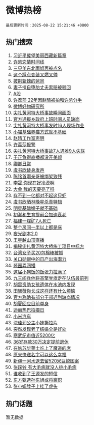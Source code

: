 # 微博热榜

`最后更新时间：2025-08-22 15:21:46 +0800`

## 热门搜索

1. [习近平冀望美丽西藏新篇章](https://m.weibo.cn/search?containerid=100103type%3D1%26t%3D10%26q%3D%23%E4%B9%A0%E8%BF%91%E5%B9%B3%E5%86%80%E6%9C%9B%E7%BE%8E%E4%B8%BD%E8%A5%BF%E8%97%8F%E6%96%B0%E7%AF%87%E7%AB%A0%23&stream_entry_id=51&isnewpage=1&extparam=seat%3D1%26c_type%3D51%26filter_type%3Drealtimehot%26stream_entry_id%3D51%26dgr%3D0%26q%3D%2523%25E4%25B9%25A0%25E8%25BF%2591%25E5%25B9%25B3%25E5%2586%2580%25E6%259C%259B%25E7%25BE%258E%25E4%25B8%25BD%25E8%25A5%25BF%25E8%2597%258F%25E6%2596%25B0%25E7%25AF%2587%25E7%25AB%25A0%2523%26pos%3D0%26cate%3D10103%26display_time%3D1755847304%26pre_seqid%3D17558473045539571381113)
1. [许凯恋情时间线](https://m.weibo.cn/search?containerid=100103type%3D1%26t%3D10%26q%3D%E8%AE%B8%E5%87%AF%E6%81%8B%E6%83%85%E6%97%B6%E9%97%B4%E7%BA%BF&stream_entry_id=31&isnewpage=1&extparam=seat%3D1%26filter_type%3Drealtimehot%26c_type%3D31%26lcate%3D5001%26cate%3D5001%26band_rank%3D1%26q%3D%25E8%25AE%25B8%25E5%2587%25AF%25E6%2581%258B%25E6%2583%2585%25E6%2597%25B6%25E9%2597%25B4%25E7%25BA%25BF%26stream_entry_id%3D31%26realpos%3D1%26pos%3D0%26flag%3D4%26dgr%3D0%26display_time%3D1755847304%26pre_seqid%3D17558473045539571381113)
1. [三只羊东北雨姐再被点名](https://m.weibo.cn/search?containerid=100103type%3D1%26t%3D10%26q%3D%23%E4%B8%89%E5%8F%AA%E7%BE%8A%E4%B8%9C%E5%8C%97%E9%9B%A8%E5%A7%90%E5%86%8D%E8%A2%AB%E7%82%B9%E5%90%8D%23&stream_entry_id=31&isnewpage=1&extparam=seat%3D1%26filter_type%3Drealtimehot%26c_type%3D31%26lcate%3D5001%26cate%3D5001%26band_rank%3D2%26q%3D%2523%25E4%25B8%2589%25E5%258F%25AA%25E7%25BE%258A%25E4%25B8%259C%25E5%258C%2597%25E9%259B%25A8%25E5%25A7%2590%25E5%2586%258D%25E8%25A2%25AB%25E7%2582%25B9%25E5%2590%258D%2523%26stream_entry_id%3D31%26realpos%3D2%26pos%3D1%26flag%3D1%26dgr%3D0%26display_time%3D1755847304%26pre_seqid%3D17558473045539571381113)
1. [这个踩点变装又燃又帅](https://m.weibo.cn/search?containerid=100103type%3D1%26t%3D10%26q%3D%23%E8%BF%99%E4%B8%AA%E8%B8%A9%E7%82%B9%E5%8F%98%E8%A3%85%E5%8F%88%E7%87%83%E5%8F%88%E5%B8%85%23&stream_entry_id=31&isnewpage=1&extparam=seat%3D1%26filter_type%3Drealtimehot%26c_type%3D31%26lcate%3D5001%26cate%3D5001%26band_rank%3D3%26q%3D%2523%25E8%25BF%2599%25E4%25B8%25AA%25E8%25B8%25A9%25E7%2582%25B9%25E5%258F%2598%25E8%25A3%2585%25E5%258F%2588%25E7%2587%2583%25E5%258F%2588%25E5%25B8%2585%2523%26stream_entry_id%3D31%26realpos%3D3%26pos%3D2%26flag%3D0%26dgr%3D0%26display_time%3D1755847304%26pre_seqid%3D17558473045539571381113)
1. [披荆斩棘的爸爸](https://m.weibo.cn/search?containerid=100103type%3D1%26t%3D10%26q%3D%23%E6%8A%AB%E8%8D%86%E6%96%A9%E6%A3%98%E7%9A%84%E7%88%B8%E7%88%B8%23&stream_entry_id=31&isnewpage=1&extparam=seat%3D1%26filter_type%3Drealtimehot%26c_type%3D31%26lcate%3D5001%26cate%3D5001%26band_rank%3D4%26topic_ad%3D1%26q%3D%2523%25E6%258A%25AB%25E8%258D%2586%25E6%2596%25A9%25E6%25A3%2598%25E7%259A%2584%25E7%2588%25B8%25E7%2588%25B8%2523%26stream_entry_id%3D31%26dgr%3D0%26adid%3D297616%26pos%3D3%26is_ad_pos%3D1%26display_time%3D1755847304%26pre_seqid%3D17558473045539571381113)
1. [妻子擅自堕胎丈夫索赔被驳回](https://m.weibo.cn/search?containerid=100103type%3D1%26t%3D10%26q%3D%23%E5%A6%BB%E5%AD%90%E6%93%85%E8%87%AA%E5%A0%95%E8%83%8E%E4%B8%88%E5%A4%AB%E7%B4%A2%E8%B5%94%E8%A2%AB%E9%A9%B3%E5%9B%9E%23&stream_entry_id=31&isnewpage=1&extparam=seat%3D1%26filter_type%3Drealtimehot%26c_type%3D31%26lcate%3D5001%26cate%3D5001%26band_rank%3D4%26q%3D%2523%25E5%25A6%25BB%25E5%25AD%2590%25E6%2593%2585%25E8%2587%25AA%25E5%25A0%2595%25E8%2583%258E%25E4%25B8%2588%25E5%25A4%25AB%25E7%25B4%25A2%25E8%25B5%2594%25E8%25A2%25AB%25E9%25A9%25B3%25E5%259B%259E%2523%26stream_entry_id%3D31%26realpos%3D4%26pos%3D4%26flag%3D1%26dgr%3D0%26display_time%3D1755847304%26pre_seqid%3D17558473045539571381113)
1. [A股](https://m.weibo.cn/search?containerid=100103type%3D1%26t%3D10%26q%3DA%E8%82%A1&stream_entry_id=31&isnewpage=1&extparam=seat%3D1%26filter_type%3Drealtimehot%26c_type%3D31%26lcate%3D5001%26cate%3D5001%26band_rank%3D5%26q%3DA%25E8%2582%25A1%26stream_entry_id%3D31%26realpos%3D5%26pos%3D5%26flag%3D0%26dgr%3D0%26display_time%3D1755847304%26pre_seqid%3D17558473045539571381113)
1. [许荔莎 22年因赵晴被拍和许凯分手](https://m.weibo.cn/search?containerid=100103type%3D1%26t%3D10%26q%3D%E8%AE%B8%E8%8D%94%E8%8E%8E+22%E5%B9%B4%E5%9B%A0%E8%B5%B5%E6%99%B4%E8%A2%AB%E6%8B%8D%E5%92%8C%E8%AE%B8%E5%87%AF%E5%88%86%E6%89%8B&stream_entry_id=31&isnewpage=1&extparam=seat%3D1%26filter_type%3Drealtimehot%26c_type%3D31%26lcate%3D5001%26cate%3D5001%26band_rank%3D6%26q%3D%25E8%25AE%25B8%25E8%258D%2594%25E8%258E%258E%252022%25E5%25B9%25B4%25E5%259B%25A0%25E8%25B5%25B5%25E6%2599%25B4%25E8%25A2%25AB%25E6%258B%258D%25E5%2592%258C%25E8%25AE%25B8%25E5%2587%25AF%25E5%2588%2586%25E6%2589%258B%26stream_entry_id%3D31%26realpos%3D6%26pos%3D6%26flag%3D4%26dgr%3D0%26display_time%3D1755847304%26pre_seqid%3D17558473045539571381113)
1. [微博好物研究所](https://m.weibo.cn/search?containerid=100103type%3D1%26t%3D10%26q%3D%23%E5%BE%AE%E5%8D%9A%E5%A5%BD%E7%89%A9%E7%A0%94%E7%A9%B6%E6%89%80%23&stream_entry_id=31&isnewpage=1&extparam=seat%3D1%26filter_type%3Drealtimehot%26c_type%3D31%26pos%3D7%26cate%3D5001%26band_rank%3D7%26q%3D%2523%25E5%25BE%25AE%25E5%258D%259A%25E5%25A5%25BD%25E7%2589%25A9%25E7%25A0%2594%25E7%25A9%25B6%25E6%2589%2580%2523%26stream_entry_id%3D31%26dgr%3D0%26adid%3D297676%26is_ad_pos%3D1%26lcate%3D5001%26display_time%3D1755847304%26pre_seqid%3D17558473045539571381113)
1. [尖扎黄河特大桥事故瞬间画面](https://m.weibo.cn/search?containerid=100103type%3D1%26t%3D10%26q%3D%23%E5%B0%96%E6%89%8E%E9%BB%84%E6%B2%B3%E7%89%B9%E5%A4%A7%E6%A1%A5%E4%BA%8B%E6%95%85%E7%9E%AC%E9%97%B4%E7%94%BB%E9%9D%A2%23&stream_entry_id=31&isnewpage=1&extparam=seat%3D1%26filter_type%3Drealtimehot%26c_type%3D31%26lcate%3D5001%26cate%3D5001%26band_rank%3D7%26q%3D%2523%25E5%25B0%2596%25E6%2589%258E%25E9%25BB%2584%25E6%25B2%25B3%25E7%2589%25B9%25E5%25A4%25A7%25E6%25A1%25A5%25E4%25BA%258B%25E6%2595%2585%25E7%259E%25AC%25E9%2597%25B4%25E7%2594%25BB%25E9%259D%25A2%2523%26stream_entry_id%3D31%26realpos%3D7%26pos%3D8%26flag%3D0%26dgr%3D0%26display_time%3D1755847304%26pre_seqid%3D17558473045539571381113)
1. [官方通报乡政府上班时间人员缺岗](https://m.weibo.cn/search?containerid=100103type%3D1%26t%3D10%26q%3D%23%E5%AE%98%E6%96%B9%E9%80%9A%E6%8A%A5%E4%B9%A1%E6%94%BF%E5%BA%9C%E4%B8%8A%E7%8F%AD%E6%97%B6%E9%97%B4%E4%BA%BA%E5%91%98%E7%BC%BA%E5%B2%97%23&stream_entry_id=31&isnewpage=1&extparam=seat%3D1%26filter_type%3Drealtimehot%26c_type%3D31%26lcate%3D5001%26cate%3D5001%26band_rank%3D8%26q%3D%2523%25E5%25AE%2598%25E6%2596%25B9%25E9%2580%259A%25E6%258A%25A5%25E4%25B9%25A1%25E6%2594%25BF%25E5%25BA%259C%25E4%25B8%258A%25E7%258F%25AD%25E6%2597%25B6%25E9%2597%25B4%25E4%25BA%25BA%25E5%2591%2598%25E7%25BC%25BA%25E5%25B2%2597%2523%26stream_entry_id%3D31%26realpos%3D8%26pos%3D9%26flag%3D1%26dgr%3D0%26display_time%3D1755847304%26pre_seqid%3D17558473045539571381113)
1. [尖扎黄河特大桥事发时16人现场作业](https://m.weibo.cn/search?containerid=100103type%3D1%26t%3D10%26q%3D%23%E5%B0%96%E6%89%8E%E9%BB%84%E6%B2%B3%E7%89%B9%E5%A4%A7%E6%A1%A5%E4%BA%8B%E5%8F%91%E6%97%B616%E4%BA%BA%E7%8E%B0%E5%9C%BA%E4%BD%9C%E4%B8%9A%23&stream_entry_id=31&isnewpage=1&extparam=seat%3D1%26filter_type%3Drealtimehot%26c_type%3D31%26lcate%3D5001%26cate%3D5001%26band_rank%3D9%26q%3D%2523%25E5%25B0%2596%25E6%2589%258E%25E9%25BB%2584%25E6%25B2%25B3%25E7%2589%25B9%25E5%25A4%25A7%25E6%25A1%25A5%25E4%25BA%258B%25E5%258F%2591%25E6%2597%25B616%25E4%25BA%25BA%25E7%258E%25B0%25E5%259C%25BA%25E4%25BD%259C%25E4%25B8%259A%2523%26stream_entry_id%3D31%26realpos%3D9%26pos%3D10%26flag%3D1%26dgr%3D0%26display_time%3D1755847304%26pre_seqid%3D17558473045539571381113)
1. [小猫基础养猫方式就不基础](https://m.weibo.cn/search?containerid=100103type%3D1%26t%3D10%26q%3D%E5%B0%8F%E7%8C%AB%E5%9F%BA%E7%A1%80%E5%85%BB%E7%8C%AB%E6%96%B9%E5%BC%8F%E5%B0%B1%E4%B8%8D%E5%9F%BA%E7%A1%80&stream_entry_id=31&isnewpage=1&extparam=seat%3D1%26filter_type%3Drealtimehot%26c_type%3D31%26lcate%3D5001%26cate%3D5001%26band_rank%3D10%26q%3D%25E5%25B0%258F%25E7%258C%25AB%25E5%259F%25BA%25E7%25A1%2580%25E5%2585%25BB%25E7%258C%25AB%25E6%2596%25B9%25E5%25BC%258F%25E5%25B0%25B1%25E4%25B8%258D%25E5%259F%25BA%25E7%25A1%2580%26stream_entry_id%3D31%26realpos%3D10%26pos%3D11%26flag%3D1%26dgr%3D0%26display_time%3D1755847304%26pre_seqid%3D17558473045539571381113)
1. [赵晴工作室声明](https://m.weibo.cn/search?containerid=100103type%3D1%26t%3D10%26q%3D%23%E8%B5%B5%E6%99%B4%E5%B7%A5%E4%BD%9C%E5%AE%A4%E5%A3%B0%E6%98%8E%23&stream_entry_id=31&isnewpage=1&extparam=seat%3D1%26filter_type%3Drealtimehot%26c_type%3D31%26lcate%3D5001%26cate%3D5001%26band_rank%3D11%26q%3D%2523%25E8%25B5%25B5%25E6%2599%25B4%25E5%25B7%25A5%25E4%25BD%259C%25E5%25AE%25A4%25E5%25A3%25B0%25E6%2598%258E%2523%26stream_entry_id%3D31%26realpos%3D11%26pos%3D12%26flag%3D1%26dgr%3D0%26display_time%3D1755847304%26pre_seqid%3D17558473045539571381113)
1. [许荔莎报警](https://m.weibo.cn/search?containerid=100103type%3D1%26t%3D10%26q%3D%E8%AE%B8%E8%8D%94%E8%8E%8E%E6%8A%A5%E8%AD%A6&stream_entry_id=31&isnewpage=1&extparam=seat%3D1%26filter_type%3Drealtimehot%26c_type%3D31%26lcate%3D5001%26cate%3D5001%26band_rank%3D12%26q%3D%25E8%25AE%25B8%25E8%258D%2594%25E8%258E%258E%25E6%258A%25A5%25E8%25AD%25A6%26stream_entry_id%3D31%26realpos%3D12%26pos%3D13%26flag%3D1%26dgr%3D0%26display_time%3D1755847304%26pre_seqid%3D17558473045539571381113)
1. [尖扎黄河特大桥事故7人遇难9人失联](https://m.weibo.cn/search?containerid=100103type%3D1%26t%3D10%26q%3D%23%E5%B0%96%E6%89%8E%E9%BB%84%E6%B2%B3%E7%89%B9%E5%A4%A7%E6%A1%A5%E4%BA%8B%E6%95%857%E4%BA%BA%E9%81%87%E9%9A%BE9%E4%BA%BA%E5%A4%B1%E8%81%94%23&stream_entry_id=31&isnewpage=1&extparam=seat%3D1%26filter_type%3Drealtimehot%26c_type%3D31%26lcate%3D5001%26cate%3D5001%26band_rank%3D13%26q%3D%2523%25E5%25B0%2596%25E6%2589%258E%25E9%25BB%2584%25E6%25B2%25B3%25E7%2589%25B9%25E5%25A4%25A7%25E6%25A1%25A5%25E4%25BA%258B%25E6%2595%25857%25E4%25BA%25BA%25E9%2581%2587%25E9%259A%25BE9%25E4%25BA%25BA%25E5%25A4%25B1%25E8%2581%2594%2523%26stream_entry_id%3D31%26realpos%3D13%26pos%3D14%26flag%3D0%26dgr%3D0%26display_time%3D1755847304%26pre_seqid%3D17558473045539571381113)
1. [于正急得直播都没开美颜](https://m.weibo.cn/search?containerid=100103type%3D1%26t%3D10%26q%3D%E4%BA%8E%E6%AD%A3%E6%80%A5%E5%BE%97%E7%9B%B4%E6%92%AD%E9%83%BD%E6%B2%A1%E5%BC%80%E7%BE%8E%E9%A2%9C&stream_entry_id=31&isnewpage=1&extparam=seat%3D1%26filter_type%3Drealtimehot%26c_type%3D31%26lcate%3D5001%26cate%3D5001%26band_rank%3D14%26q%3D%25E4%25BA%258E%25E6%25AD%25A3%25E6%2580%25A5%25E5%25BE%2597%25E7%259B%25B4%25E6%2592%25AD%25E9%2583%25BD%25E6%25B2%25A1%25E5%25BC%2580%25E7%25BE%258E%25E9%25A2%259C%26stream_entry_id%3D31%26realpos%3D14%26pos%3D15%26flag%3D1%26dgr%3D0%26display_time%3D1755847304%26pre_seqid%3D17558473045539571381113)
1. [卿卿日常](https://m.weibo.cn/search?containerid=100103type%3D1%26t%3D10%26q%3D%E5%8D%BF%E5%8D%BF%E6%97%A5%E5%B8%B8&stream_entry_id=31&isnewpage=1&extparam=seat%3D1%26filter_type%3Drealtimehot%26c_type%3D31%26lcate%3D5001%26cate%3D5001%26band_rank%3D15%26q%3D%25E5%258D%25BF%25E5%258D%25BF%25E6%2597%25A5%25E5%25B8%25B8%26stream_entry_id%3D31%26realpos%3D15%26pos%3D16%26flag%3D2%26dgr%3D0%26display_time%3D1755847304%26pre_seqid%3D17558473045539571381113)
1. [虞书欣替身发声](https://m.weibo.cn/search?containerid=100103type%3D1%26t%3D10%26q%3D%23%E8%99%9E%E4%B9%A6%E6%AC%A3%E6%9B%BF%E8%BA%AB%E5%8F%91%E5%A3%B0%23&stream_entry_id=31&isnewpage=1&extparam=seat%3D1%26filter_type%3Drealtimehot%26c_type%3D31%26lcate%3D5001%26cate%3D5001%26band_rank%3D16%26q%3D%2523%25E8%2599%259E%25E4%25B9%25A6%25E6%25AC%25A3%25E6%259B%25BF%25E8%25BA%25AB%25E5%258F%2591%25E5%25A3%25B0%2523%26stream_entry_id%3D31%26realpos%3D16%26pos%3D17%26flag%3D2%26dgr%3D0%26display_time%3D1755847304%26pre_seqid%3D17558473045539571381113)
1. [陈铭首曝亲哥被绑架致残](https://m.weibo.cn/search?containerid=100103type%3D1%26t%3D10%26q%3D%E9%99%88%E9%93%AD%E9%A6%96%E6%9B%9D%E4%BA%B2%E5%93%A5%E8%A2%AB%E7%BB%91%E6%9E%B6%E8%87%B4%E6%AE%8B&stream_entry_id=31&isnewpage=1&extparam=seat%3D1%26filter_type%3Drealtimehot%26c_type%3D31%26lcate%3D5001%26cate%3D5001%26band_rank%3D17%26q%3D%25E9%2599%2588%25E9%2593%25AD%25E9%25A6%2596%25E6%259B%259D%25E4%25BA%25B2%25E5%2593%25A5%25E8%25A2%25AB%25E7%25BB%2591%25E6%259E%25B6%25E8%2587%25B4%25E6%25AE%258B%26stream_entry_id%3D31%26realpos%3D17%26pos%3D18%26flag%3D0%26dgr%3D0%26display_time%3D1755847304%26pre_seqid%3D17558473045539571381113)
1. [李晟 你现在好冷漠啊](https://m.weibo.cn/search?containerid=100103type%3D1%26t%3D10%26q%3D%E6%9D%8E%E6%99%9F+%E4%BD%A0%E7%8E%B0%E5%9C%A8%E5%A5%BD%E5%86%B7%E6%BC%A0%E5%95%8A&stream_entry_id=31&isnewpage=1&extparam=seat%3D1%26filter_type%3Drealtimehot%26c_type%3D31%26lcate%3D5001%26cate%3D5001%26band_rank%3D18%26q%3D%25E6%259D%258E%25E6%2599%259F%2520%25E4%25BD%25A0%25E7%258E%25B0%25E5%259C%25A8%25E5%25A5%25BD%25E5%2586%25B7%25E6%25BC%25A0%25E5%2595%258A%26stream_entry_id%3D31%26realpos%3D18%26pos%3D19%26flag%3D1%26dgr%3D0%26display_time%3D1755847304%26pre_seqid%3D17558473045539571381113)
1. [大金 我的天要亮了吗](https://m.weibo.cn/search?containerid=100103type%3D1%26t%3D10%26q%3D%E5%A4%A7%E9%87%91+%E6%88%91%E7%9A%84%E5%A4%A9%E8%A6%81%E4%BA%AE%E4%BA%86%E5%90%97&stream_entry_id=31&isnewpage=1&extparam=seat%3D1%26filter_type%3Drealtimehot%26c_type%3D31%26lcate%3D5001%26cate%3D5001%26band_rank%3D19%26q%3D%25E5%25A4%25A7%25E9%2587%2591%2520%25E6%2588%2591%25E7%259A%2584%25E5%25A4%25A9%25E8%25A6%2581%25E4%25BA%25AE%25E4%25BA%2586%25E5%2590%2597%26stream_entry_id%3D31%26realpos%3D19%26pos%3D20%26flag%3D0%26dgr%3D0%26display_time%3D1755847304%26pre_seqid%3D17558473045539571381113)
1. [存不到一亿都对不起这只虾](https://m.weibo.cn/search?containerid=100103type%3D1%26t%3D10%26q%3D%E5%AD%98%E4%B8%8D%E5%88%B0%E4%B8%80%E4%BA%BF%E9%83%BD%E5%AF%B9%E4%B8%8D%E8%B5%B7%E8%BF%99%E5%8F%AA%E8%99%BE&stream_entry_id=31&isnewpage=1&extparam=seat%3D1%26filter_type%3Drealtimehot%26c_type%3D31%26lcate%3D5001%26cate%3D5001%26band_rank%3D20%26q%3D%25E5%25AD%2598%25E4%25B8%258D%25E5%2588%25B0%25E4%25B8%2580%25E4%25BA%25BF%25E9%2583%25BD%25E5%25AF%25B9%25E4%25B8%258D%25E8%25B5%25B7%25E8%25BF%2599%25E5%258F%25AA%25E8%2599%25BE%26stream_entry_id%3D31%26realpos%3D20%26pos%3D21%26flag%3D1%26dgr%3D0%26display_time%3D1755847304%26pre_seqid%3D17558473045539571381113)
1. [虞书欣晒林晚星杀青特辑](https://m.weibo.cn/search?containerid=100103type%3D1%26t%3D10%26q%3D%23%E8%99%9E%E4%B9%A6%E6%AC%A3%E6%99%92%E6%9E%97%E6%99%9A%E6%98%9F%E6%9D%80%E9%9D%92%E7%89%B9%E8%BE%91%23&stream_entry_id=31&isnewpage=1&extparam=seat%3D1%26filter_type%3Drealtimehot%26c_type%3D31%26lcate%3D5001%26cate%3D5001%26band_rank%3D21%26q%3D%2523%25E8%2599%259E%25E4%25B9%25A6%25E6%25AC%25A3%25E6%2599%2592%25E6%259E%2597%25E6%2599%259A%25E6%2598%259F%25E6%259D%2580%25E9%259D%2592%25E7%2589%25B9%25E8%25BE%2591%2523%26stream_entry_id%3D31%26realpos%3D21%26pos%3D22%26flag%3D0%26dgr%3D0%26display_time%3D1755847304%26pre_seqid%3D17558473045539571381113)
1. [明星基础嫂子就不基础](https://m.weibo.cn/search?containerid=100103type%3D1%26t%3D10%26q%3D%23%E6%98%8E%E6%98%9F%E5%9F%BA%E7%A1%80%E5%AB%82%E5%AD%90%E5%B0%B1%E4%B8%8D%E5%9F%BA%E7%A1%80%23&stream_entry_id=31&isnewpage=1&extparam=seat%3D1%26filter_type%3Drealtimehot%26c_type%3D31%26lcate%3D5001%26cate%3D5001%26band_rank%3D22%26q%3D%2523%25E6%2598%258E%25E6%2598%259F%25E5%259F%25BA%25E7%25A1%2580%25E5%25AB%2582%25E5%25AD%2590%25E5%25B0%25B1%25E4%25B8%258D%25E5%259F%25BA%25E7%25A1%2580%2523%26stream_entry_id%3D31%26realpos%3D22%26pos%3D23%26flag%3D1%26dgr%3D0%26display_time%3D1755847304%26pre_seqid%3D17558473045539571381113)
1. [初潮和生育提前会加速衰老](https://m.weibo.cn/search?containerid=100103type%3D1%26t%3D10%26q%3D%E5%88%9D%E6%BD%AE%E5%92%8C%E7%94%9F%E8%82%B2%E6%8F%90%E5%89%8D%E4%BC%9A%E5%8A%A0%E9%80%9F%E8%A1%B0%E8%80%81&stream_entry_id=31&isnewpage=1&extparam=seat%3D1%26filter_type%3Drealtimehot%26c_type%3D31%26lcate%3D5001%26cate%3D5001%26band_rank%3D23%26q%3D%25E5%2588%259D%25E6%25BD%25AE%25E5%2592%258C%25E7%2594%259F%25E8%2582%25B2%25E6%258F%2590%25E5%2589%258D%25E4%25BC%259A%25E5%258A%25A0%25E9%2580%259F%25E8%25A1%25B0%25E8%2580%2581%26stream_entry_id%3D31%26realpos%3D23%26pos%3D24%26flag%3D1%26dgr%3D0%26display_time%3D1755847304%26pre_seqid%3D17558473045539571381113)
1. [福建一煤矿7人死亡](https://m.weibo.cn/search?containerid=100103type%3D1%26t%3D10%26q%3D%23%E7%A6%8F%E5%BB%BA%E4%B8%80%E7%85%A4%E7%9F%BF7%E4%BA%BA%E6%AD%BB%E4%BA%A1%23&stream_entry_id=31&isnewpage=1&extparam=seat%3D1%26filter_type%3Drealtimehot%26c_type%3D31%26lcate%3D5001%26cate%3D5001%26band_rank%3D24%26q%3D%2523%25E7%25A6%258F%25E5%25BB%25BA%25E4%25B8%2580%25E7%2585%25A4%25E7%259F%25BF7%25E4%25BA%25BA%25E6%25AD%25BB%25E4%25BA%25A1%2523%26stream_entry_id%3D31%26realpos%3D24%26pos%3D25%26flag%3D1%26dgr%3D0%26display_time%3D1755847304%26pre_seqid%3D17558473045539571381113)
1. [整个房间一半以上都是床](https://m.weibo.cn/search?containerid=100103type%3D1%26t%3D10%26q%3D%E6%95%B4%E4%B8%AA%E6%88%BF%E9%97%B4%E4%B8%80%E5%8D%8A%E4%BB%A5%E4%B8%8A%E9%83%BD%E6%98%AF%E5%BA%8A&stream_entry_id=31&isnewpage=1&extparam=seat%3D1%26filter_type%3Drealtimehot%26c_type%3D31%26lcate%3D5001%26cate%3D5001%26band_rank%3D25%26q%3D%25E6%2595%25B4%25E4%25B8%25AA%25E6%2588%25BF%25E9%2597%25B4%25E4%25B8%2580%25E5%258D%258A%25E4%25BB%25A5%25E4%25B8%258A%25E9%2583%25BD%25E6%2598%25AF%25E5%25BA%258A%26stream_entry_id%3D31%26realpos%3D25%26pos%3D26%26flag%3D1%26dgr%3D0%26display_time%3D1755847304%26pre_seqid%3D17558473045539571381113)
1. [夜光剧本2.0](https://m.weibo.cn/search?containerid=100103type%3D1%26t%3D10%26q%3D%E5%A4%9C%E5%85%89%E5%89%A7%E6%9C%AC2.0&stream_entry_id=31&isnewpage=1&extparam=seat%3D1%26filter_type%3Drealtimehot%26c_type%3D31%26lcate%3D5001%26cate%3D5001%26band_rank%3D26%26q%3D%25E5%25A4%259C%25E5%2585%2589%25E5%2589%25A7%25E6%259C%25AC2.0%26stream_entry_id%3D31%26realpos%3D26%26pos%3D27%26flag%3D0%26dgr%3D0%26display_time%3D1755847304%26pre_seqid%3D17558473045539571381113)
1. [王星越山顶直播](https://m.weibo.cn/search?containerid=100103type%3D1%26t%3D10%26q%3D%E7%8E%8B%E6%98%9F%E8%B6%8A%E5%B1%B1%E9%A1%B6%E7%9B%B4%E6%92%AD&stream_entry_id=31&isnewpage=1&extparam=seat%3D1%26filter_type%3Drealtimehot%26c_type%3D31%26lcate%3D5001%26cate%3D5001%26band_rank%3D27%26q%3D%25E7%258E%258B%25E6%2598%259F%25E8%25B6%258A%25E5%25B1%25B1%25E9%25A1%25B6%25E7%259B%25B4%25E6%2592%25AD%26stream_entry_id%3D31%26realpos%3D27%26pos%3D28%26flag%3D1%26dgr%3D0%26display_time%3D1755847304%26pre_seqid%3D17558473045539571381113)
1. [揭秘尖扎黄河特大桥施工项目中标方](https://m.weibo.cn/search?containerid=100103type%3D1%26t%3D10%26q%3D%23%E6%8F%AD%E7%A7%98%E5%B0%96%E6%89%8E%E9%BB%84%E6%B2%B3%E7%89%B9%E5%A4%A7%E6%A1%A5%E6%96%BD%E5%B7%A5%E9%A1%B9%E7%9B%AE%E4%B8%AD%E6%A0%87%E6%96%B9%23&stream_entry_id=31&isnewpage=1&extparam=seat%3D1%26filter_type%3Drealtimehot%26c_type%3D31%26lcate%3D5001%26cate%3D5001%26band_rank%3D28%26q%3D%2523%25E6%258F%25AD%25E7%25A7%2598%25E5%25B0%2596%25E6%2589%258E%25E9%25BB%2584%25E6%25B2%25B3%25E7%2589%25B9%25E5%25A4%25A7%25E6%25A1%25A5%25E6%2596%25BD%25E5%25B7%25A5%25E9%25A1%25B9%25E7%259B%25AE%25E4%25B8%25AD%25E6%25A0%2587%25E6%2596%25B9%2523%26stream_entry_id%3D31%26realpos%3D28%26pos%3D29%26flag%3D0%26dgr%3D0%26display_time%3D1755847304%26pre_seqid%3D17558473045539571381113)
1. [台湾女子买20包棉棒被抓](https://m.weibo.cn/search?containerid=100103type%3D1%26t%3D10%26q%3D%E5%8F%B0%E6%B9%BE%E5%A5%B3%E5%AD%90%E4%B9%B020%E5%8C%85%E6%A3%89%E6%A3%92%E8%A2%AB%E6%8A%93&stream_entry_id=31&isnewpage=1&extparam=seat%3D1%26filter_type%3Drealtimehot%26c_type%3D31%26lcate%3D5001%26cate%3D5001%26band_rank%3D29%26q%3D%25E5%258F%25B0%25E6%25B9%25BE%25E5%25A5%25B3%25E5%25AD%2590%25E4%25B9%25B020%25E5%258C%2585%25E6%25A3%2589%25E6%25A3%2592%25E8%25A2%25AB%25E6%258A%2593%26stream_entry_id%3D31%26realpos%3D29%26pos%3D30%26flag%3D1%26dgr%3D0%26display_time%3D1755847304%26pre_seqid%3D17558473045539571381113)
1. [关口勋眼中的日产出海潜力](https://m.weibo.cn/search?containerid=100103type%3D1%26t%3D10%26q%3D%23%E5%85%B3%E5%8F%A3%E5%8B%8B%E7%9C%BC%E4%B8%AD%E7%9A%84%E6%97%A5%E4%BA%A7%E5%87%BA%E6%B5%B7%E6%BD%9C%E5%8A%9B%23&stream_entry_id=31&isnewpage=1&extparam=seat%3D1%26filter_type%3Drealtimehot%26c_type%3D31%26lcate%3D5001%26cate%3D5001%26band_rank%3D30%26q%3D%2523%25E5%2585%25B3%25E5%258F%25A3%25E5%258B%258B%25E7%259C%25BC%25E4%25B8%25AD%25E7%259A%2584%25E6%2597%25A5%25E4%25BA%25A7%25E5%2587%25BA%25E6%25B5%25B7%25E6%25BD%259C%25E5%258A%259B%2523%26stream_entry_id%3D31%26realpos%3D30%26pos%3D31%26flag%3D1%26dgr%3D0%26display_time%3D1755847304%26pre_seqid%3D17558473045539571381113)
1. [酱园弄网播](https://m.weibo.cn/search?containerid=100103type%3D1%26t%3D10%26q%3D%E9%85%B1%E5%9B%AD%E5%BC%84%E7%BD%91%E6%92%AD&stream_entry_id=31&isnewpage=1&extparam=seat%3D1%26filter_type%3Drealtimehot%26c_type%3D31%26lcate%3D5001%26cate%3D5001%26band_rank%3D31%26q%3D%25E9%2585%25B1%25E5%259B%25AD%25E5%25BC%2584%25E7%25BD%2591%25E6%2592%25AD%26stream_entry_id%3D31%26realpos%3D31%26pos%3D32%26flag%3D1%26dgr%3D0%26display_time%3D1755847304%26pre_seqid%3D17558473045539571381113)
1. [这届小狗饭的饭张力拉满了](https://m.weibo.cn/search?containerid=100103type%3D1%26t%3D10%26q%3D%E8%BF%99%E5%B1%8A%E5%B0%8F%E7%8B%97%E9%A5%AD%E7%9A%84%E9%A5%AD%E5%BC%A0%E5%8A%9B%E6%8B%89%E6%BB%A1%E4%BA%86&stream_entry_id=31&isnewpage=1&extparam=seat%3D1%26filter_type%3Drealtimehot%26c_type%3D31%26lcate%3D5001%26cate%3D5001%26band_rank%3D32%26q%3D%25E8%25BF%2599%25E5%25B1%258A%25E5%25B0%258F%25E7%258B%2597%25E9%25A5%25AD%25E7%259A%2584%25E9%25A5%25AD%25E5%25BC%25A0%25E5%258A%259B%25E6%258B%2589%25E6%25BB%25A1%25E4%25BA%2586%26stream_entry_id%3D31%26realpos%3D32%26pos%3D33%26flag%3D1%26dgr%3D0%26display_time%3D1755847304%26pre_seqid%3D17558473045539571381113)
1. [九三阅兵他将高擎党旗走在队伍最前列](https://m.weibo.cn/search?containerid=100103type%3D1%26t%3D10%26q%3D%23%E4%B9%9D%E4%B8%89%E9%98%85%E5%85%B5%E4%BB%96%E5%B0%86%E9%AB%98%E6%93%8E%E5%85%9A%E6%97%97%E8%B5%B0%E5%9C%A8%E9%98%9F%E4%BC%8D%E6%9C%80%E5%89%8D%E5%88%97%23&stream_entry_id=31&isnewpage=1&extparam=seat%3D1%26filter_type%3Drealtimehot%26c_type%3D31%26lcate%3D5001%26cate%3D5001%26band_rank%3D33%26q%3D%2523%25E4%25B9%259D%25E4%25B8%2589%25E9%2598%2585%25E5%2585%25B5%25E4%25BB%2596%25E5%25B0%2586%25E9%25AB%2598%25E6%2593%258E%25E5%2585%259A%25E6%2597%2597%25E8%25B5%25B0%25E5%259C%25A8%25E9%2598%259F%25E4%25BC%258D%25E6%259C%2580%25E5%2589%258D%25E5%2588%2597%2523%26stream_entry_id%3D31%26realpos%3D33%26pos%3D34%26flag%3D1%26dgr%3D0%26display_time%3D1755847304%26pre_seqid%3D17558473045539571381113)
1. [胡雷资助女孩遗体在水池内发现](https://m.weibo.cn/search?containerid=100103type%3D1%26t%3D10%26q%3D%23%E8%83%A1%E9%9B%B7%E8%B5%84%E5%8A%A9%E5%A5%B3%E5%AD%A9%E9%81%97%E4%BD%93%E5%9C%A8%E6%B0%B4%E6%B1%A0%E5%86%85%E5%8F%91%E7%8E%B0%23&stream_entry_id=31&isnewpage=1&extparam=seat%3D1%26filter_type%3Drealtimehot%26c_type%3D31%26lcate%3D5001%26cate%3D5001%26band_rank%3D34%26q%3D%2523%25E8%2583%25A1%25E9%259B%25B7%25E8%25B5%2584%25E5%258A%25A9%25E5%25A5%25B3%25E5%25AD%25A9%25E9%2581%2597%25E4%25BD%2593%25E5%259C%25A8%25E6%25B0%25B4%25E6%25B1%25A0%25E5%2586%2585%25E5%258F%2591%25E7%258E%25B0%2523%26stream_entry_id%3D31%26realpos%3D34%26pos%3D35%26flag%3D0%26dgr%3D0%26display_time%3D1755847304%26pre_seqid%3D17558473045539571381113)
1. [田曦薇你长成这样还有什么烦恼](https://m.weibo.cn/search?containerid=100103type%3D1%26t%3D10%26q%3D%E7%94%B0%E6%9B%A6%E8%96%87%E4%BD%A0%E9%95%BF%E6%88%90%E8%BF%99%E6%A0%B7%E8%BF%98%E6%9C%89%E4%BB%80%E4%B9%88%E7%83%A6%E6%81%BC&stream_entry_id=31&isnewpage=1&extparam=seat%3D1%26filter_type%3Drealtimehot%26c_type%3D31%26lcate%3D5001%26cate%3D5001%26band_rank%3D35%26q%3D%25E7%2594%25B0%25E6%259B%25A6%25E8%2596%2587%25E4%25BD%25A0%25E9%2595%25BF%25E6%2588%2590%25E8%25BF%2599%25E6%25A0%25B7%25E8%25BF%2598%25E6%259C%2589%25E4%25BB%2580%25E4%25B9%2588%25E7%2583%25A6%25E6%2581%25BC%26stream_entry_id%3D31%26realpos%3D35%26pos%3D36%26flag%3D1%26dgr%3D0%26display_time%3D1755847304%26pre_seqid%3D17558473045539571381113)
1. [官方称确有部分干部迟到缺岗情况](https://m.weibo.cn/search?containerid=100103type%3D1%26t%3D10%26q%3D%23%E5%AE%98%E6%96%B9%E7%A7%B0%E7%A1%AE%E6%9C%89%E9%83%A8%E5%88%86%E5%B9%B2%E9%83%A8%E8%BF%9F%E5%88%B0%E7%BC%BA%E5%B2%97%E6%83%85%E5%86%B5%23&stream_entry_id=31&isnewpage=1&extparam=seat%3D1%26filter_type%3Drealtimehot%26c_type%3D31%26lcate%3D5001%26cate%3D5001%26band_rank%3D36%26q%3D%2523%25E5%25AE%2598%25E6%2596%25B9%25E7%25A7%25B0%25E7%25A1%25AE%25E6%259C%2589%25E9%2583%25A8%25E5%2588%2586%25E5%25B9%25B2%25E9%2583%25A8%25E8%25BF%259F%25E5%2588%25B0%25E7%25BC%25BA%25E5%25B2%2597%25E6%2583%2585%25E5%2586%25B5%2523%26stream_entry_id%3D31%26realpos%3D36%26pos%3D37%26flag%3D1%26dgr%3D0%26display_time%3D1755847304%26pre_seqid%3D17558473045539571381113)
1. [胡夏回应目前单身](https://m.weibo.cn/search?containerid=100103type%3D1%26t%3D10%26q%3D%E8%83%A1%E5%A4%8F%E5%9B%9E%E5%BA%94%E7%9B%AE%E5%89%8D%E5%8D%95%E8%BA%AB&stream_entry_id=31&isnewpage=1&extparam=seat%3D1%26filter_type%3Drealtimehot%26c_type%3D31%26lcate%3D5001%26cate%3D5001%26band_rank%3D37%26q%3D%25E8%2583%25A1%25E5%25A4%258F%25E5%259B%259E%25E5%25BA%2594%25E7%259B%25AE%25E5%2589%258D%25E5%258D%2595%25E8%25BA%25AB%26stream_entry_id%3D31%26realpos%3D37%26pos%3D38%26flag%3D1%26dgr%3D0%26display_time%3D1755847304%26pre_seqid%3D17558473045539571381113)
1. [迪丽热巴拍摄日](https://m.weibo.cn/search?containerid=100103type%3D1%26t%3D10%26q%3D%23%E8%BF%AA%E4%B8%BD%E7%83%AD%E5%B7%B4%E6%8B%8D%E6%91%84%E6%97%A5%23&stream_entry_id=31&isnewpage=1&extparam=seat%3D1%26filter_type%3Drealtimehot%26c_type%3D31%26lcate%3D5001%26cate%3D5001%26band_rank%3D38%26q%3D%2523%25E8%25BF%25AA%25E4%25B8%25BD%25E7%2583%25AD%25E5%25B7%25B4%25E6%258B%258D%25E6%2591%2584%25E6%2597%25A5%2523%26stream_entry_id%3D31%26realpos%3D38%26pos%3D39%26flag%3D1%26dgr%3D0%26display_time%3D1755847304%26pre_seqid%3D17558473045539571381113)
1. [小米汽车](https://m.weibo.cn/search?containerid=100103type%3D1%26t%3D10%26q%3D%23%E5%B0%8F%E7%B1%B3%E6%B1%BD%E8%BD%A6%23&stream_entry_id=31&isnewpage=1&extparam=seat%3D1%26filter_type%3Drealtimehot%26c_type%3D31%26lcate%3D5001%26cate%3D5001%26band_rank%3D39%26q%3D%2523%25E5%25B0%258F%25E7%25B1%25B3%25E6%25B1%25BD%25E8%25BD%25A6%2523%26stream_entry_id%3D31%26realpos%3D39%26pos%3D40%26flag%3D1%26dgr%3D0%26display_time%3D1755847304%26pre_seqid%3D17558473045539571381113)
1. [沈佳润公主小妹撕拉片](https://m.weibo.cn/search?containerid=100103type%3D1%26t%3D10%26q%3D%E6%B2%88%E4%BD%B3%E6%B6%A6%E5%85%AC%E4%B8%BB%E5%B0%8F%E5%A6%B9%E6%92%95%E6%8B%89%E7%89%87&stream_entry_id=31&isnewpage=1&extparam=seat%3D1%26filter_type%3Drealtimehot%26c_type%3D31%26lcate%3D5001%26cate%3D5001%26band_rank%3D40%26q%3D%25E6%25B2%2588%25E4%25BD%25B3%25E6%25B6%25A6%25E5%2585%25AC%25E4%25B8%25BB%25E5%25B0%258F%25E5%25A6%25B9%25E6%2592%2595%25E6%258B%2589%25E7%2589%2587%26stream_entry_id%3D31%26realpos%3D40%26pos%3D41%26flag%3D0%26dgr%3D0%26display_time%3D1755847304%26pre_seqid%3D17558473045539571381113)
1. [突然发现老了结婚全是好处](https://m.weibo.cn/search?containerid=100103type%3D1%26t%3D10%26q%3D%E7%AA%81%E7%84%B6%E5%8F%91%E7%8E%B0%E8%80%81%E4%BA%86%E7%BB%93%E5%A9%9A%E5%85%A8%E6%98%AF%E5%A5%BD%E5%A4%84&stream_entry_id=31&isnewpage=1&extparam=seat%3D1%26filter_type%3Drealtimehot%26c_type%3D31%26lcate%3D5001%26cate%3D5001%26band_rank%3D41%26q%3D%25E7%25AA%2581%25E7%2584%25B6%25E5%258F%2591%25E7%258E%25B0%25E8%2580%2581%25E4%25BA%2586%25E7%25BB%2593%25E5%25A9%259A%25E5%2585%25A8%25E6%2598%25AF%25E5%25A5%25BD%25E5%25A4%2584%26stream_entry_id%3D31%26realpos%3D41%26pos%3D42%26flag%3D0%26dgr%3D0%26display_time%3D1755847304%26pre_seqid%3D17558473045539571381113)
1. [寒武纪市值近5200亿](https://m.weibo.cn/search?containerid=100103type%3D1%26t%3D10%26q%3D%23%E5%AF%92%E6%AD%A6%E7%BA%AA%E5%B8%82%E5%80%BC%E8%BF%915200%E4%BA%BF%23&stream_entry_id=31&isnewpage=1&extparam=seat%3D1%26filter_type%3Drealtimehot%26c_type%3D31%26lcate%3D5001%26cate%3D5001%26band_rank%3D42%26q%3D%2523%25E5%25AF%2592%25E6%25AD%25A6%25E7%25BA%25AA%25E5%25B8%2582%25E5%2580%25BC%25E8%25BF%25915200%25E4%25BA%25BF%2523%26stream_entry_id%3D31%26realpos%3D42%26pos%3D43%26flag%3D1%26dgr%3D0%26display_time%3D1755847304%26pre_seqid%3D17558473045539571381113)
1. [36岁存款30万决定提前退休](https://m.weibo.cn/search?containerid=100103type%3D1%26t%3D10%26q%3D36%E5%B2%81%E5%AD%98%E6%AC%BE30%E4%B8%87%E5%86%B3%E5%AE%9A%E6%8F%90%E5%89%8D%E9%80%80%E4%BC%91&stream_entry_id=31&isnewpage=1&extparam=seat%3D1%26filter_type%3Drealtimehot%26c_type%3D31%26lcate%3D5001%26cate%3D5001%26band_rank%3D43%26q%3D36%25E5%25B2%2581%25E5%25AD%2598%25E6%25AC%25BE30%25E4%25B8%2587%25E5%2586%25B3%25E5%25AE%259A%25E6%258F%2590%25E5%2589%258D%25E9%2580%2580%25E4%25BC%2591%26stream_entry_id%3D31%26realpos%3D43%26pos%3D44%26flag%3D0%26dgr%3D0%26display_time%3D1755847304%26pre_seqid%3D17558473045539571381113)
1. [在姑苏华莱士吃上了魔道的席](https://m.weibo.cn/search?containerid=100103type%3D1%26t%3D10%26q%3D%E5%9C%A8%E5%A7%91%E8%8B%8F%E5%8D%8E%E8%8E%B1%E5%A3%AB%E5%90%83%E4%B8%8A%E4%BA%86%E9%AD%94%E9%81%93%E7%9A%84%E5%B8%AD&stream_entry_id=31&isnewpage=1&extparam=seat%3D1%26filter_type%3Drealtimehot%26c_type%3D31%26lcate%3D5001%26cate%3D5001%26band_rank%3D44%26q%3D%25E5%259C%25A8%25E5%25A7%2591%25E8%258B%258F%25E5%258D%258E%25E8%258E%25B1%25E5%25A3%25AB%25E5%2590%2583%25E4%25B8%258A%25E4%25BA%2586%25E9%25AD%2594%25E9%2581%2593%25E7%259A%2584%25E5%25B8%25AD%26stream_entry_id%3D31%26realpos%3D44%26pos%3D45%26flag%3D1%26dgr%3D0%26display_time%3D1755847304%26pre_seqid%3D17558473045539571381113)
1. [原来快递名字可以这么幸福](https://m.weibo.cn/search?containerid=100103type%3D1%26t%3D10%26q%3D%E5%8E%9F%E6%9D%A5%E5%BF%AB%E9%80%92%E5%90%8D%E5%AD%97%E5%8F%AF%E4%BB%A5%E8%BF%99%E4%B9%88%E5%B9%B8%E7%A6%8F&stream_entry_id=31&isnewpage=1&extparam=seat%3D1%26filter_type%3Drealtimehot%26c_type%3D31%26lcate%3D5001%26cate%3D5001%26band_rank%3D45%26q%3D%25E5%258E%259F%25E6%259D%25A5%25E5%25BF%25AB%25E9%2580%2592%25E5%2590%258D%25E5%25AD%2597%25E5%258F%25AF%25E4%25BB%25A5%25E8%25BF%2599%25E4%25B9%2588%25E5%25B9%25B8%25E7%25A6%258F%26stream_entry_id%3D31%26realpos%3D45%26pos%3D46%26flag%3D1%26dgr%3D0%26display_time%3D1755847304%26pre_seqid%3D17558473045539571381113)
1. [新疆一河水退去留520米巨鲸图案](https://m.weibo.cn/search?containerid=100103type%3D1%26t%3D10%26q%3D%23%E6%96%B0%E7%96%86%E4%B8%80%E6%B2%B3%E6%B0%B4%E9%80%80%E5%8E%BB%E7%95%99520%E7%B1%B3%E5%B7%A8%E9%B2%B8%E5%9B%BE%E6%A1%88%23&stream_entry_id=31&isnewpage=1&extparam=seat%3D1%26filter_type%3Drealtimehot%26c_type%3D31%26lcate%3D5001%26cate%3D5001%26band_rank%3D46%26q%3D%2523%25E6%2596%25B0%25E7%2596%2586%25E4%25B8%2580%25E6%25B2%25B3%25E6%25B0%25B4%25E9%2580%2580%25E5%258E%25BB%25E7%2595%2599520%25E7%25B1%25B3%25E5%25B7%25A8%25E9%25B2%25B8%25E5%259B%25BE%25E6%25A1%2588%2523%26stream_entry_id%3D31%26realpos%3D46%26pos%3D47%26flag%3D0%26dgr%3D0%26display_time%3D1755847304%26pre_seqid%3D17558473045539571381113)
1. [张踩铃 有大毛病就没人挑小毛病](https://m.weibo.cn/search?containerid=100103type%3D1%26t%3D10%26q%3D%E5%BC%A0%E8%B8%A9%E9%93%83+%E6%9C%89%E5%A4%A7%E6%AF%9B%E7%97%85%E5%B0%B1%E6%B2%A1%E4%BA%BA%E6%8C%91%E5%B0%8F%E6%AF%9B%E7%97%85&stream_entry_id=31&isnewpage=1&extparam=seat%3D1%26filter_type%3Drealtimehot%26c_type%3D31%26lcate%3D5001%26cate%3D5001%26band_rank%3D47%26q%3D%25E5%25BC%25A0%25E8%25B8%25A9%25E9%2593%2583%2520%25E6%259C%2589%25E5%25A4%25A7%25E6%25AF%259B%25E7%2597%2585%25E5%25B0%25B1%25E6%25B2%25A1%25E4%25BA%25BA%25E6%258C%2591%25E5%25B0%258F%25E6%25AF%259B%25E7%2597%2585%26stream_entry_id%3D31%26realpos%3D47%26pos%3D48%26flag%3D1%26dgr%3D0%26display_time%3D1755847304%26pre_seqid%3D17558473045539571381113)
1. [谁收到了王源发的短信](https://m.weibo.cn/search?containerid=100103type%3D1%26t%3D10%26q%3D%23%E8%B0%81%E6%94%B6%E5%88%B0%E4%BA%86%E7%8E%8B%E6%BA%90%E5%8F%91%E7%9A%84%E7%9F%AD%E4%BF%A1%23&stream_entry_id=31&isnewpage=1&extparam=seat%3D1%26filter_type%3Drealtimehot%26c_type%3D31%26lcate%3D5001%26cate%3D5001%26band_rank%3D48%26q%3D%2523%25E8%25B0%2581%25E6%2594%25B6%25E5%2588%25B0%25E4%25BA%2586%25E7%258E%258B%25E6%25BA%2590%25E5%258F%2591%25E7%259A%2584%25E7%259F%25AD%25E4%25BF%25A1%2523%26stream_entry_id%3D31%26realpos%3D48%26pos%3D49%26flag%3D1%26dgr%3D0%26display_time%3D1755847304%26pre_seqid%3D17558473045539571381113)
1. [东方甄选孙东旭或将离职](https://m.weibo.cn/search?containerid=100103type%3D1%26t%3D10%26q%3D%23%E4%B8%9C%E6%96%B9%E7%94%84%E9%80%89%E5%AD%99%E4%B8%9C%E6%97%AD%E6%88%96%E5%B0%86%E7%A6%BB%E8%81%8C%23&stream_entry_id=31&isnewpage=1&extparam=seat%3D1%26filter_type%3Drealtimehot%26c_type%3D31%26lcate%3D5001%26cate%3D5001%26band_rank%3D49%26q%3D%2523%25E4%25B8%259C%25E6%2596%25B9%25E7%2594%2584%25E9%2580%2589%25E5%25AD%2599%25E4%25B8%259C%25E6%2597%25AD%25E6%2588%2596%25E5%25B0%2586%25E7%25A6%25BB%25E8%2581%258C%2523%26stream_entry_id%3D31%26realpos%3D49%26pos%3D50%26flag%3D1%26dgr%3D0%26display_time%3D1755847304%26pre_seqid%3D17558473045539571381113)
1. [张小婉脖子上挂了虎头](https://m.weibo.cn/search?containerid=100103type%3D1%26t%3D10%26q%3D%E5%BC%A0%E5%B0%8F%E5%A9%89%E8%84%96%E5%AD%90%E4%B8%8A%E6%8C%82%E4%BA%86%E8%99%8E%E5%A4%B4&stream_entry_id=31&isnewpage=1&extparam=seat%3D1%26filter_type%3Drealtimehot%26c_type%3D31%26lcate%3D5001%26cate%3D5001%26band_rank%3D50%26q%3D%25E5%25BC%25A0%25E5%25B0%258F%25E5%25A9%2589%25E8%2584%2596%25E5%25AD%2590%25E4%25B8%258A%25E6%258C%2582%25E4%25BA%2586%25E8%2599%258E%25E5%25A4%25B4%26stream_entry_id%3D31%26realpos%3D50%26pos%3D51%26flag%3D1%26dgr%3D0%26display_time%3D1755847304%26pre_seqid%3D17558473045539571381113)

## 热门话题

暂无数据
